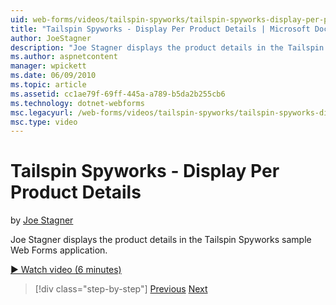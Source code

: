 ```yaml
---
uid: web-forms/videos/tailspin-spyworks/tailspin-spyworks-display-per-product-details
title: "Tailspin Spyworks - Display Per Product Details | Microsoft Docs"
author: JoeStagner
description: "Joe Stagner displays the product details in the Tailspin Spyworks sample Web Forms application."
ms.author: aspnetcontent
manager: wpickett
ms.date: 06/09/2010
ms.topic: article
ms.assetid: cc1ae79f-69ff-445a-a789-b5da2b255cb6
ms.technology: dotnet-webforms
msc.legacyurl: /web-forms/videos/tailspin-spyworks/tailspin-spyworks-display-per-product-details
msc.type: video
---
```

Tailspin Spyworks - Display Per Product Details
====================
by [Joe Stagner](https://github.com/JoeStagner)

Joe Stagner displays the product details in the Tailspin Spyworks sample Web Forms application.

[&#9654; Watch video (6 minutes)](https://channel9.msdn.com/Blogs/ASP-NET-Site-Videos/tailspin-spyworks-display-per-product-details)

> [!div class="step-by-step"]
> [Previous](tailspin-spyworks-display-the-product-list.md)
> [Next](tailspin-spyworks-adding-items-to-the-shopping-cart.md)
